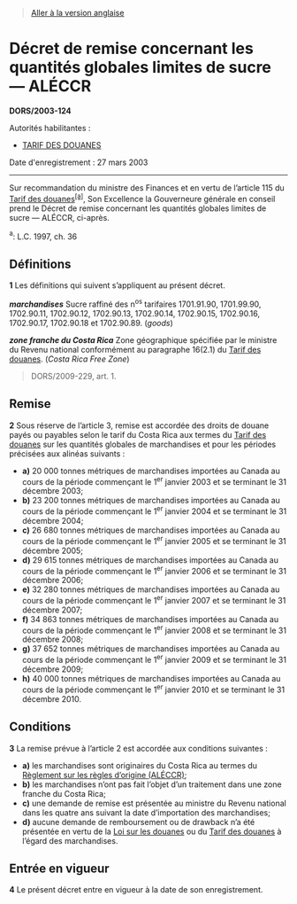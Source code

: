 > [Aller à la version anglaise](/en/Regulations/Statutory%20Orders%20and%20Regulations/2003/124.md)

# Décret de remise concernant les quantités globales limites de sucre — ALÉCCR

**DORS/2003-124**

Autorités habilitantes : 
- [TARIF DES DOUANES](/fr/Lois/Lois%20du%20Canada/1997/ch.%2036.md)

Date d'enregistrement : 27 mars 2003

----------

Sur recommandation du ministre des Finances et en vertu de l’article 115 du [Tarif des douanes](/fr/Lois/Lois%20du%20Canada/1997/ch.%2036.md)<sup><a href='#footnotea_f'>[a]</a></sup>, Son Excellence la Gouverneure générale en conseil prend le Décret de remise concernant les quantités globales limites de sucre — ALÉCCR, ci-après.

<a name='footnotea_f'><sup>a</sup></a>: L.C. 1997, ch. 36<br />




## Définitions


**1** Les définitions qui suivent s’appliquent au présent décret.

***marchandises*** Sucre raffiné des n<sup>os</sup> tarifaires 1701.91.90, 1701.99.90, 1702.90.11, 1702.90.12, 1702.90.13, 1702.90.14, 1702.90.15, 1702.90.16, 1702.90.17, 1702.90.18 et 1702.90.89. (*goods*)

***zone franche du Costa Rica*** Zone géographique spécifiée par le ministre du Revenu national conformément au paragraphe 16(2.1) du [Tarif des douanes](/fr/Lois/Lois%20du%20Canada/1997/ch.%2036.md). (*Costa Rica Free Zone*)
> DORS/2009-229, art. 1.





## Remise


**2** Sous réserve de l’article 3, remise est accordée des droits de douane payés ou payables selon le tarif du Costa Rica aux termes du [Tarif des douanes](/fr/Lois/Lois%20du%20Canada/1997/ch.%2036.md) sur les quantités globales de marchandises et pour les périodes précisées aux alinéas suivants :
- **a)** 20 000 tonnes métriques de marchandises importées au Canada au cours de la période commençant le 1<sup>er</sup> janvier 2003 et se terminant le 31 décembre 2003;
- **b)** 23 200 tonnes métriques de marchandises importées au Canada au cours de la période commençant le 1<sup>er</sup> janvier 2004 et se terminant le 31 décembre 2004;
- **c)** 26 680 tonnes métriques de marchandises importées au Canada au cours de la période commençant le 1<sup>er</sup> janvier 2005 et se terminant le 31 décembre 2005;
- **d)** 29 615 tonnes métriques de marchandises importées au Canada au cours de la période commençant le 1<sup>er</sup> janvier 2006 et se terminant le 31 décembre 2006;
- **e)** 32 280 tonnes métriques de marchandises importées au Canada au cours de la période commençant le 1<sup>er</sup> janvier 2007 et se terminant le 31 décembre 2007;
- **f)** 34 863 tonnes métriques de marchandises importées au Canada au cours de la période commençant le 1<sup>er</sup> janvier 2008 et se terminant le 31 décembre 2008;
- **g)** 37 652 tonnes métriques de marchandises importées au Canada au cours de la période commençant le 1<sup>er</sup> janvier 2009 et se terminant le 31 décembre 2009;
- **h)** 40 000 tonnes métriques de marchandises importées au Canada au cours de la période commençant le 1<sup>er</sup> janvier 2010 et se terminant le 31 décembre 2010.




## Conditions


**3** La remise prévue à l’article 2 est accordée aux conditions suivantes :
- **a)** les marchandises sont originaires du Costa Rica au termes du [Règlement sur les règles d’origine (ALÉCCR)](/fr/Règlements/Décrets,%20ordonnances%20et%20règlements%20statutaires/2002/395.md);
- **b)** les marchandises n’ont pas fait l’objet d’un traitement dans une zone franche du Costa Rica;
- **c)** une demande de remise est présentée au ministre du Revenu national dans les quatre ans suivant la date d’importation des marchandises;
- **d)** aucune demande de remboursement ou de drawback n’a été présentée en vertu de la [Loi sur les douanes](/fr/Lois/Lois%20du%20Canada/1985/ch.%201%20(2e%20suppl.).md) ou du [Tarif des douanes](/fr/Lois/Lois%20du%20Canada/1997/ch.%2036.md) à l’égard des marchandises.




## Entrée en vigueur


**4** Le présent décret entre en vigueur à la date de son enregistrement.


